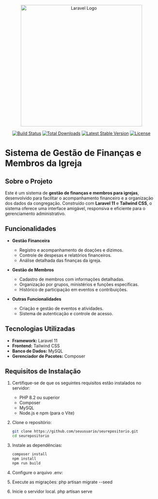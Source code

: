 <p align="center"><a href="https://laravel.com" target="_blank"><img src="https://raw.githubusercontent.com/laravel/art/master/logo-lockup/5%20SVG/2%20CMYK/1%20Full%20Color/laravel-logolockup-cmyk-red.svg" width="400" alt="Laravel Logo"></a></p>

<p align="center">
<a href="https://github.com/laravel/framework/actions"><img src="https://github.com/laravel/framework/workflows/tests/badge.svg" alt="Build Status"></a>
<a href="https://packagist.org/packages/laravel/framework"><img src="https://img.shields.io/packagist/dt/laravel/framework" alt="Total Downloads"></a>
<a href="https://packagist.org/packages/laravel/framework"><img src="https://img.shields.io/packagist/v/laravel/framework" alt="Latest Stable Version"></a>
<a href="https://packagist.org/packages/laravel/framework"><img src="https://img.shields.io/packagist/l/laravel/framework" alt="License"></a>
</p>

# Sistema de Gestão de Finanças e Membros da Igreja

## Sobre o Projeto

Este é um sistema de **gestão de finanças e membros para igrejas**, desenvolvido para facilitar o acompanhamento financeiro e a organização dos dados da congregação. Construído com **Laravel 11** e **Tailwind CSS**, o sistema oferece uma interface amigável, responsiva e eficiente para o gerenciamento administrativo.

## Funcionalidades

- **Gestão Financeira**  
  - Registro e acompanhamento de doações e dízimos.  
  - Controle de despesas e relatórios financeiros.  
  - Análise detalhada das finanças da igreja.  

- **Gestão de Membros**  
  - Cadastro de membros com informações detalhadas.  
  - Organização por grupos, ministérios e funções específicas.  
  - Histórico de participação em eventos e contribuições.  

- **Outras Funcionalidades**  
  - Criação e gestão de eventos e atividades.  
  - Sistema de autenticação e controle de acesso.  

## Tecnologias Utilizadas

- **Framework:** Laravel 11  
- **Frontend:** Tailwind CSS  
- **Banco de Dados:** MySQL  
- **Gerenciador de Pacotes:** Composer  

## Requisitos de Instalação

1. Certifique-se de que os seguintes requisitos estão instalados no servidor:  
   - PHP 8.2 ou superior  
   - Composer  
   - MySQL  
   - Node.js e npm (para o Vite)  

2. Clone o repositório:  
   ```bash
   git clone https://github.com/seuusuario/seurepositorio.git
   cd seurepositorio

3. Instale as dependências:  
   ```bash
   composer install
   npm install
   npm run build

4. Configure o arquivo .env:

5. Execute as migrações:
php artisan migrate --seed

6. Inicie o servidor local.
php artisan serve
